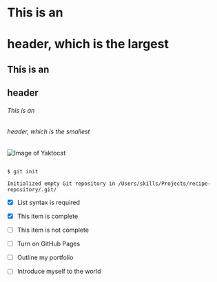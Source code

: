 # This is an <h1> header, which is the largest

## This is an <h2> header

###### This is an <h6> header, which is the smallest
![Image of Yaktocat](https://octodex.github.com/images/yaktocat.png)
```

$ git init

Initialized empty Git repository in /Users/skills/Projects/recipe-repository/.git/

```
- [x] List syntax is required

- [x] This item is complete

- [ ] This item is not complete

- [ ] Turn on GitHub Pages

- [ ] Outline my portfolio

- [ ] Introduce myself to the world
